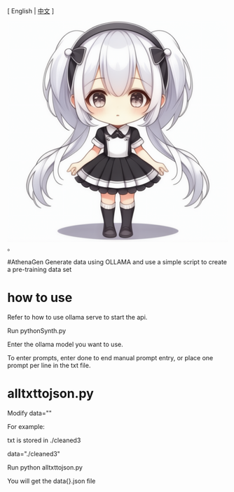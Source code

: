 \[ English | [中文](README-CN.md) \]

![image](image.png)。

#AthenaGen
Generate data using OLLAMA
and use a simple script to create a pre-training data set

# how to use
Refer to how to use ollama serve to start the api.

Run pythonSynth.py

Enter the ollama model you want to use.

To enter prompts, enter done to end manual prompt entry, or place one prompt per line in the txt file.
# alltxttojson.py
Modify data=""

For example:

txt is stored in ./cleaned3

data="./cleaned3"

Run python alltxttojson.py

You will get the data{}.json file
